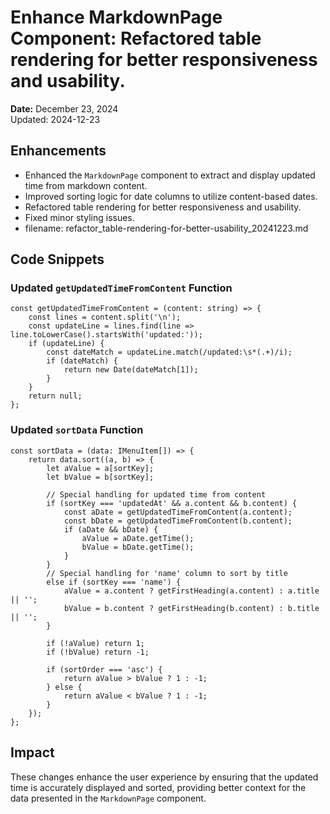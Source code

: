 # Enhance MarkdownPage Component: Refactored table rendering for better responsiveness and usability.

**Date:** December 23, 2024  
Updated: 2024-12-23

## Enhancements
- Enhanced the `MarkdownPage` component to extract and display updated time from markdown content.
- Improved sorting logic for date columns to utilize content-based dates.
- Refactored table rendering for better responsiveness and usability.
- Fixed minor styling issues.
- filename: refactor_table-rendering-for-better-usability_20241223.md

## Code Snippets

### Updated `getUpdatedTimeFromContent` Function
```tsx
const getUpdatedTimeFromContent = (content: string) => {
    const lines = content.split('\n');
    const updateLine = lines.find(line => line.toLowerCase().startsWith('updated:'));
    if (updateLine) {
        const dateMatch = updateLine.match(/updated:\s*(.+)/i);
        if (dateMatch) {
            return new Date(dateMatch[1]);
        }
    }
    return null;
};
```

### Updated `sortData` Function
```tsx
const sortData = (data: IMenuItem[]) => {
    return data.sort((a, b) => {
        let aValue = a[sortKey];
        let bValue = b[sortKey];

        // Special handling for updated time from content
        if (sortKey === 'updatedAt' && a.content && b.content) {
            const aDate = getUpdatedTimeFromContent(a.content);
            const bDate = getUpdatedTimeFromContent(b.content);
            if (aDate && bDate) {
                aValue = aDate.getTime();
                bValue = bDate.getTime();
            }
        }
        // Special handling for 'name' column to sort by title
        else if (sortKey === 'name') {
            aValue = a.content ? getFirstHeading(a.content) : a.title || '';
            bValue = b.content ? getFirstHeading(b.content) : b.title || '';
        }

        if (!aValue) return 1;
        if (!bValue) return -1;

        if (sortOrder === 'asc') {
            return aValue > bValue ? 1 : -1;
        } else {
            return aValue < bValue ? 1 : -1;
        }
    });
};
```

## Impact
These changes enhance the user experience by ensuring that the updated time is accurately displayed and sorted, providing better context for the data presented in the `MarkdownPage` component.
